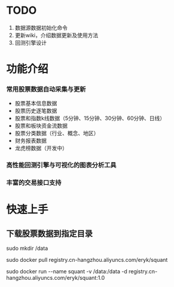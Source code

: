 # TODO 
1. 数据源数据初始化命令
2. 更新wiki，介绍数据更新及使用方法
3. 回测引擎设计

# 功能介绍

### 常用股票数据自动采集与更新

* 股票基本信息数据
* 股票历史逐笔数据
* 股票和指数k线数据（5分钟、15分钟、30分钟、60分钟、日线）
* 股票和板块资金流数据
* 股票分类数据（行业、概念、地区）
* 财务报表数据
* 龙虎榜数据（开发中）

### 高性能回测引擎与可视化的图表分析工具

### 丰富的交易接口支持
 
# 快速上手

## 下载股票数据到指定目录

sudo mkdir /data

sudo docker pull registry.cn-hangzhou.aliyuncs.com/eryk/squant

sudo docker run --name squant -v /data:/data -d registry.cn-hangzhou.aliyuncs.com/eryk/squant:1.0
